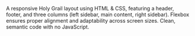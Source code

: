 A responsive Holy Grail layout using HTML & CSS, featuring a header, footer, and three columns (left sidebar, main content, right sidebar). Flexbox ensures proper alignment and adaptability across screen sizes. Clean, semantic code with no JavaScript.
